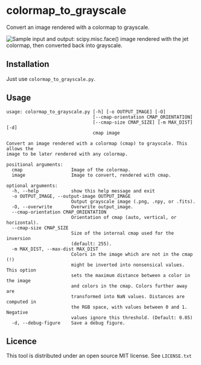 # colormap_to_grayscale

Convert an image rendered with a colormap to grayscale.

![Sample input and output: scipy.misc.face() image rendered with the jet
colormap, then converted back into grayscale.](example.png)

## Installation

Just use `colormap_to_grayscale.py`.

## Usage

~~~
usage: colormap_to_grayscale.py [-h] [-o OUTPUT_IMAGE] [-O]
                                [--cmap-orientation CMAP_ORIENTATION]
                                [--cmap-size CMAP_SIZE] [-m MAX_DIST] [-d]
                                cmap image

Convert an image rendered with a colormap (cmap) to grayscale. This allows the
image to be later rendered with any colormap.

positional arguments:
  cmap                  Image of the colormap.
  image                 Image to convert, rendered with cmap.

optional arguments:
  -h, --help            show this help message and exit
  -o OUTPUT_IMAGE, --output-image OUTPUT_IMAGE
                        Output grayscale image (.png, .npy, or .fits).
  -O, --overwrite       Overwrite output_image.
  --cmap-orientation CMAP_ORIENTATION
                        Orientation of cmap (auto, vertical, or horizontal).
  --cmap-size CMAP_SIZE
                        Size of the internal cmap used for the inversion
                        (default: 255).
  -m MAX_DIST, --max-dist MAX_DIST
                        Colors in the image which are not in the cmap (!)
                        might be inverted into nonsensical values. This option
                        sets the maximum distance between a color in the image
                        and colors in the cmap. Colors further away are
                        transformed into NaN values. Distances are computed in
                        the RGB space, with values between 0 and 1. Negative
                        values ignore this threshold. (Default: 0.05)
  -d, --debug-figure    Save a debug figure.
~~~

## Licence

This tool is distributed under an open source MIT license. See `LICENSE.txt`

